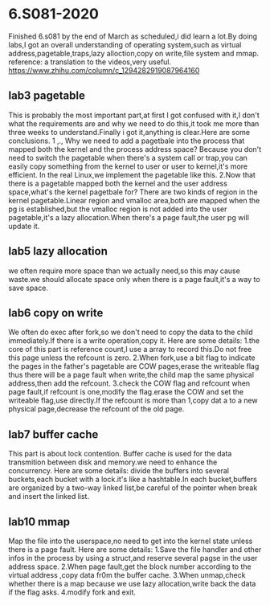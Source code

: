 # 6.S081-2020


Finished 6.s081 by the end of March as scheduled,i did learn a lot.By doing labs,I got an overall understanding of operating system,such as virtual address,pagetable,traps,lazy alloction,copy on write,file system and mmap.
reference: a translation to the videos,very useful. https://www.zhihu.com/column/c_1294282919087964160 

## lab3 pagetable
This is probably the most important part,at first I got confused with it,I don't what the requirements are and why we need to do this,it took me more than three weeks to understand.Finally i got it,anything is clear.Here are some conclusions.
1 ,., Why we need to add a pagetbale into the process that mapped both the kernel and the process address space?
  Because you don't need to switch the pagetable when there's a system call or trap,you can easily copy something from the kernel to user or user to kernel,it's more efficient.
  In the real Linux,we implement the pagetable like this.
2.Now that there is a pagetable mapped both the kernel and the user address space,what's the kernel pagetbale for?
  There are two kinds of region in the kernel pagetable.Linear region and vmalloc area,both are mapped when the pg is established,but the vmalloc region is not added into the user pagetable,it's a lazy allocation.When there's a page fault,the user pg will update it.
  
## lab5 lazy allocation
we often require more space than we actually need,so this may cause waste.we should allocate space only when there is a page fault,it's a way to save space.

## lab6 copy on write
We often do exec after fork,so we don't need to copy the data to the child immediately.If there is a write operation,copy it.
Here are some details:
1.the core of this part is reference count,I use a array to record this.Do not free this page unless the refcount is zero.
2.When fork,use a bit flag to indicate the pages in the father's pagetable are COW pages,erase the writeable flag thus there will be a page fault when write,the child map the same physical address,then add the refcount.
3.check the COW flag and refcount when page fault,if refcount is one,modify the flag.erase the COW and set the writeable flag,use directly.If the refcount is more than 1,copy dat a to a new physical page,decrease the refcount of the old page.

## lab7 buffer cache
This part is about lock contention.
Buffer cache is used for the data transmition between disk and memory.we need to enhance the concurrency.
Here are some details:
divide the buffers into several buckets,each bucket with a lock.it's like a hashtable.In each bucket,buffers are organized by a two-way linked list,be careful of the pointer when break and insert the linked list. 

## lab10 mmap
Map the file into the userspace,no need to get into the kernel state unless there is a page fault.
Here are some details:
1.Save the file handler and other infos in the process by using a struct,and reserve several pagse in the user address space.
2.When page fault,get the block number according to the virtual address ,copy data fr0m the buffer cache.
3.When unmap,check whether there is a map because we use lazy allocation,write back the data if the flag asks.
4.modify fork and exit.

